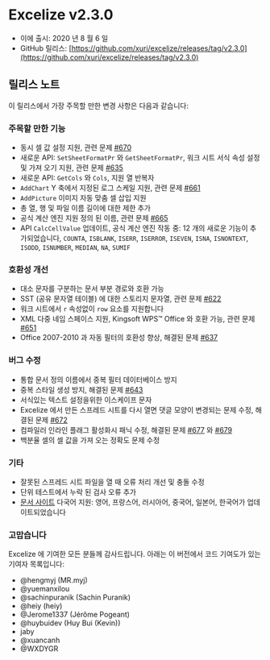 # Excelize v2.3.0

* 이에 출시: 2020 년 8 월 6 일
* GitHub 릴리스: [https://github.com/xuri/excelize/releases/tag/v2.3.0](https://github.com/xuri/excelize/releases/tag/v2.3.0)

## 릴리스 노트

이 릴리스에서 가장 주목할 만한 변경 사항은 다음과 같습니다:

### 주목할 만한 기능

* 동시 셀 값 설정 지원, 관련 문제 [#670](https://github.com/xuri/excelize/issues/670)
* 새로운 API: `SetSheetFormatPr` 와 `GetSheetFormatPr`, 워크 시트 서식 속성 설정 및 가져 오기 지원, 관련 문제 [#635](https://github.com/xuri/excelize/issues/635)
* 새로운 API: `GetCols` 와 `Cols`, 지원 열 반복자
* `AddChart` Y 축에서 지정된 로그 스케일 지원, 관련 문제 [#661](https://github.com/xuri/excelize/issues/661)
* `AddPicture` 이미지 자동 맞춤 셀 삽입 지원
* 총 열, 행 및 파일 이름 길이에 대한 제한 추가
* 공식 계산 엔진 지원 정의 된 이름, 관련 문제 [#665](https://github.com/xuri/excelize/issues/665)
* API `CalcCellValue` 업데이트, 공식 계산 엔진 작동 중: 12 개의 새로운 기능이 추가되었습니다, `COUNTA`, `ISBLANK`, `ISERR`, `ISERROR`, `ISEVEN`, `ISNA`, `ISNONTEXT`, `ISODD`, `ISNUMBER`, `MEDIAN`, `NA`, `SUMIF`

### 호환성 개선

* 대소 문자를 구분하는 문서 부분 경로와 호환 가능
* SST (공유 문자열 테이블) 에 대한 스토리지 문자열, 관련 문제 [#622](https://github.com/xuri/excelize/issues/622)
* 워크 시트에서 `r` 속성없이 `row` 요소를 지원합니다
* XML 다중 네임 스페이스 지원, Kingsoft WPS&trade; Office 와 호환 가능, 관련 문제 [#651](https://github.com/xuri/excelize/issues/651)
* Office 2007-2010 과 자동 필터의 호환성 향상, 해결된 문제 [#637](https://github.com/xuri/excelize/issues/637)

### 버그 수정

* 통합 문서 정의 이름에서 중복 필터 데이터베이스 방지
* 중복 스타일 생성 방지, 해결된 문제 [#643](https://github.com/xuri/excelize/issues/643)
* 서식있는 텍스트 설정을위한 이스케이프 문자
* Excelize 에서 만든 스프레드 시트를 다시 열면 댓글 모양이 변경되는 문제 수정, 해결된 문제 [#672](https://github.com/xuri/excelize/issues/672)
* 컴파일러 인라인 플래그 활성화시 패닉 수정, 해결된 문제 [#677](https://github.com/xuri/excelize/issues/677) 와 [#679](https://github.com/xuri/excelize/issues/679)
* 백분율 셀의 셀 값을 가져 오는 정확도 문제 수정

### 기타

* 잘못된 스프레드 시트 파일을 열 때 오류 처리 개선 및 충돌 수정
* 단위 테스트에서 누락 된 검사 오류 추가
* [문서 사이트](https://xuri.me/excelize) 다국어 지원: 영어, 프랑스어, 러시아어, 중국어, 일본어, 한국어가 업데이트되었습니다

### 고맙습니다

Excelize 에 기여한 모든 분들께 감사드립니다. 아래는 이 버전에서 코드 기여도가 있는 기여자 목록입니다:

* @hengmyj (MR.myj)
* @yuemanxilou
* @sachinpuranik (Sachin Puranik)
* @heiy (heiy)
* @Jerome1337 (Jérôme Pogeant)
* @huybuidev (Huy Bui (Kevin))
* jaby
* @xuancanh
* @WXDYGR
